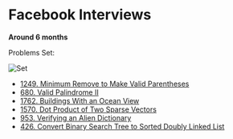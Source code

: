 # Facebook Interviews 

**Around 6 months**

Problems Set:

![Set](https://github.com/Einsgates/FacebookInterviews/blob/master/img/ProblemsSet.png)

- [1249. Minimum Remove to Make Valid Parentheses](https://github.com/Einsgates/FacebookInterviews/blob/master/1249_MinimumRemovetoMakeValidParentheses.md)
- [680. Valid Palindrome II]()
- [1762. Buildings With an Ocean View]()
- [1570. Dot Product of Two Sparse Vectors]()
- [953. Verifying an Alien Dictionary]()
- [426. Convert Binary Search Tree to Sorted Doubly Linked List]()


